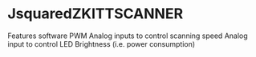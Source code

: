 JsquaredZKITTSCANNER
====================

Features software PWM
Analog inputs to control scanning speed
Analog input to control LED Brightness (i.e. power consumption)


